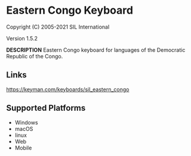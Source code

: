 Eastern Congo Keyboard
=====================

Copyright (C) 2005-2021 SIL International

Version 1.5.2

__DESCRIPTION__
Eastern Congo keyboard for languages of the Democratic Republic of the Congo.

Links
-----
https://keyman.com/keyboards/sil_eastern_congo

Supported Platforms
-------------------
 * Windows
 * macOS
 * linux
 * Web
 * Mobile
